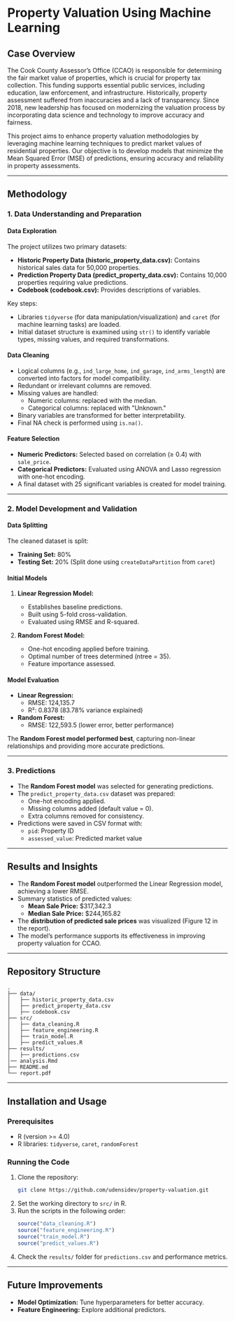 # Property Valuation Using Machine Learning

## Case Overview
The Cook County Assessor’s Office (CCAO) is responsible for determining the fair market value of properties, which is crucial for property tax collection. This funding supports essential public services, including education, law enforcement, and infrastructure. Historically, property assessment suffered from inaccuracies and a lack of transparency. Since 2018, new leadership has focused on modernizing the valuation process by incorporating data science and technology to improve accuracy and fairness.

This project aims to enhance property valuation methodologies by leveraging machine learning techniques to predict market values of residential properties. Our objective is to develop models that minimize the Mean Squared Error (MSE) of predictions, ensuring accuracy and reliability in property assessments.

---

## Methodology

### 1. Data Understanding and Preparation
#### Data Exploration
The project utilizes two primary datasets:
- **Historic Property Data (historic_property_data.csv):** Contains historical sales data for 50,000 properties.
- **Prediction Property Data (predict_property_data.csv):** Contains 10,000 properties requiring value predictions.
- **Codebook (codebook.csv):** Provides descriptions of variables.

Key steps:
- Libraries `tidyverse` (for data manipulation/visualization) and `caret` (for machine learning tasks) are loaded.
- Initial dataset structure is examined using `str()` to identify variable types, missing values, and required transformations.

#### Data Cleaning
- Logical columns (e.g., `ind_large_home`, `ind_garage`, `ind_arms_length`) are converted into factors for model compatibility.
- Redundant or irrelevant columns are removed.
- Missing values are handled:
  - Numeric columns: replaced with the median.
  - Categorical columns: replaced with "Unknown."
- Binary variables are transformed for better interpretability.
- Final NA check is performed using `is.na()`.

#### Feature Selection
- **Numeric Predictors:** Selected based on correlation (≥ 0.4) with `sale_price`.
- **Categorical Predictors:** Evaluated using ANOVA and Lasso regression with one-hot encoding.
- A final dataset with 25 significant variables is created for model training.

---

### 2. Model Development and Validation
#### Data Splitting
The cleaned dataset is split:
- **Training Set:** 80%
- **Testing Set:** 20%
(Split done using `createDataPartition` from `caret`)

#### Initial Models
1. **Linear Regression Model:**
   - Establishes baseline predictions.
   - Built using 5-fold cross-validation.
   - Evaluated using RMSE and R-squared.
   
2. **Random Forest Model:**
   - One-hot encoding applied before training.
   - Optimal number of trees determined (ntree = 35).
   - Feature importance assessed.
   
#### Model Evaluation
- **Linear Regression:**
  - RMSE: 124,135.7
  - R²: 0.8378 (83.78% variance explained)
- **Random Forest:**
  - RMSE: 122,593.5 (lower error, better performance)

The **Random Forest model performed best**, capturing non-linear relationships and providing more accurate predictions.

---

### 3. Predictions
- The **Random Forest model** was selected for generating predictions.
- The `predict_property_data.csv` dataset was prepared:
  - One-hot encoding applied.
  - Missing columns added (default value = 0).
  - Extra columns removed for consistency.
- Predictions were saved in CSV format with:
  - `pid`: Property ID
  - `assessed_value`: Predicted market value

---

## Results and Insights
- The **Random Forest model** outperformed the Linear Regression model, achieving a lower RMSE.
- Summary statistics of predicted values:
  - **Mean Sale Price:** $317,342.3
  - **Median Sale Price:** $244,165.82
- The **distribution of predicted sale prices** was visualized (Figure 12 in the report).
- The model’s performance supports its effectiveness in improving property valuation for CCAO.

---

## Repository Structure
```
.
├── data/
│   ├── historic_property_data.csv
│   ├── predict_property_data.csv
│   ├── codebook.csv
├── src/
│   ├── data_cleaning.R
│   ├── feature_engineering.R
│   ├── train_model.R
│   ├── predict_values.R
├── results/
│   ├── predictions.csv
│── analysis.Rmd
├── README.md
└── report.pdf
```

---

## Installation and Usage
### Prerequisites
- R (version >= 4.0)
- R libraries: `tidyverse`, `caret`, `randomForest`

### Running the Code
1. Clone the repository:
   ```sh
   git clone https://github.com/udensidev/property-valuation.git
   ```
2. Set the working directory to `src/` in R.
3. Run the scripts in the following order:
   ```r
   source("data_cleaning.R")
   source("feature_engineering.R")
   source("train_model.R")
   source("predict_values.R")
   ```
4. Check the `results/` folder for `predictions.csv` and performance metrics.

---

## Future Improvements
- **Model Optimization:** Tune hyperparameters for better accuracy.
- **Feature Engineering:** Explore additional predictors.

